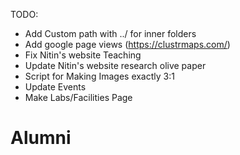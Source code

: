 TODO:
- Add Custom path with ../ for inner folders
- Add google page views (https://clustrmaps.com/)
- Fix Nitin's website Teaching
- Update Nitin's website research olive paper
- Script for Making Images exactly 3:1
- Update Events
- Make Labs/Facilities Page

# Alumni


<!-- Global site tag (gtag.js) - Google Analytics -->
<script async src="https://www.googletagmanager.com/gtag/js?id=UA-171009851-1"></script>
<script>
  window.dataLayer = window.dataLayer || [];
  function gtag(){dataLayer.push(arguments);}
  gtag('js', new Date());

  gtag('config', 'UA-171009851-1');
</script>
